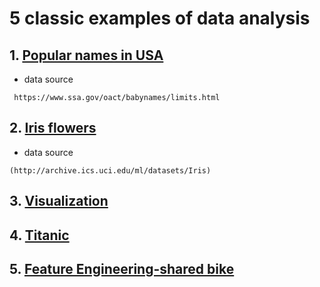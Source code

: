 
# 5 classic examples of data analysis

## 1. [Popular names in USA](https://github.com/ZJW-92/data_analysis_ex/blob/main/popular%20names%20in%20USA.ipynb)

- data source 
```
 https://www.ssa.gov/oact/babynames/limits.html
```

##  2. [Iris flowers](https://github.com/ZJW-92/data_analysis_ex/blob/main/iris%20_flower.ipynb)

- data source 
```
(http://archive.ics.uci.edu/ml/datasets/Iris)
```

## 3. [Visualization](https://github.com/ZJW-92/data_analysis_ex/blob/main/Visualization%20.ipynb)

## 4. [Titanic](https://github.com/ZJW-92/data_analysis_ex/blob/main/Titanic.ipynb)

## 5. [Feature Engineering-shared bike](https://github.com/ZJW-92/data_analysis_ex/blob/main/Shared_bike.ipynb)

